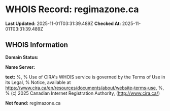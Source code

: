 # WHOIS Record: regimazone.ca

**Last Updated:** 2025-11-01T03:31:39.489Z
**Checked At:** 2025-11-01T03:31:39.489Z

## WHOIS Information

**Domain Status:** 

**Name Server:** 

**text:** %, % Use of CIRA's WHOIS service is governed by the Terms of Use in its Legal, % Notice, available at https://www.cira.ca/en/resources/documents/about/website-terms-use, %, % (c) 2025 Canadian Internet Registration Authority, (http://www.cira.ca/)

**Not found:** regimazone.ca

